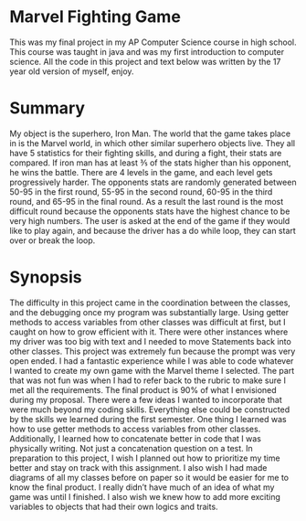 # Marvel Fighting Game
This was my final project in my AP Computer Science course in high school. This course was taught in java and was my first introduction to computer science. All the code in this project and text below was written by the 17 year old version of myself, enjoy. 

# Summary 
My object is the superhero, Iron Man. The world that the game takes place in is the Marvel world, in which other similar superhero objects live. They all have 5 statistics for their fighting skills, and during a fight, their stats are compared. If iron man has at least ⅗ of the stats higher than his opponent, he wins the battle. There are 4 levels in the game, and each level gets progressively harder. The opponents stats are randomly generated between 50-95 in the first round, 55-95 in the second round, 60-95 in the third round, and 65-95 in the final round. As a result the last round is the most difficult round because the opponents stats have the highest chance to be very high numbers. The user is asked at the end of the game if they would like to play again, and because the driver has a do while loop, they can start over or break the loop. 

# Synopsis 
The difficulty in this project came in the coordination between the classes, and the debugging once my program was substantially large. Using getter methods to access variables from other classes was difficult at first, but I caught on how to grow efficient with it. There were other instances where my driver was too big with text and I needed to move Statements back into other classes. This project was extremely fun because the prompt was very open ended. I had a fantastic experience while I was able to code whatever I wanted to create my own game with the Marvel theme I selected. The part that was not fun was when I had to refer back to the rubric to make sure I met all the requirements. The final product is 90% of what I envisioned during my proposal. There were a few ideas I wanted to incorporate that were much beyond my coding skills. Everything else could be constructed by the skills we learned during the first semester. One thing I learned was how to use getter methods to access variables from other classes. Additionally, I learned how to concatenate better in code that I was physically writing. Not just a concatenation question on a test. In preparation to this project, I wish I planned out how to prioritize my time better and stay on track with this assignment. I also wish I had made diagrams of all my classes before on paper so it would be easier for me to know the final product. I really didn’t have much of an idea of what my game was until I finished. I also wish we knew how to add more exciting variables to objects that had their own logics and traits. 
